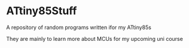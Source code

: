 # ATtiny85Stuff
A repository of random programs written ifor my ATtiny85s

They are mainly to learn more about MCUs for my upcoming uni course
